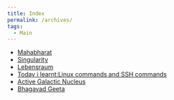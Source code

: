 ```yaml
---
title: Index
permalink: /archives/
tags:
  - Main
---
```

- <a href="/mahabharat.md">Mahabharat</a>
- <a href="/singularity.md">Singularity</a>
- <a href="/lebensraum.md">Lebensraum</a>
- <a href="/tilbasiclinuxandssh2.md">Today i learnt:Linux commands and SSH commands</a>
- <a href="astronomy/Active Nucleus Galaxy.md">Active Galactic Nucleus</a>
- <a href="Hinduism/bhagvad-geeta.md">Bhagavad Geeta</a>
